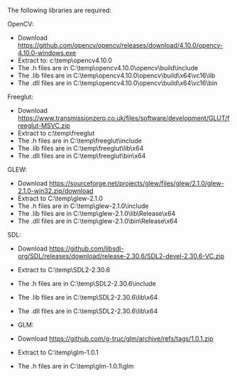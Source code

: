 The following libraries are required:

OpenCV:
- Download https://github.com/opencv/opencv/releases/download/4.10.0/opencv-4.10.0-windows.exe
- Extract to: c:\temp\opencv4.10.0
- The .h files are in C:\temp\opencv4.10.0\opencv\build\include
- The .lib files are in C:\temp\opencv4.10.0\opencv\build\x64\vc16\lib
- The .dll files are in C:\temp\opencv4.10.0\opencv\build\x64\vc16\bin

Freeglut:
- Download https://www.transmissionzero.co.uk/files/software/development/GLUT/freeglut-MSVC.zip
- Extract to c:\temp\freeglut
- The .h files are in C:\temp\freeglut\include
- The .lib files are in C:\temp\freeglut\lib\x64
- The .dll files are in C:\temp\freeglut\bin\x64

GLEW:
- Download https://sourceforge.net/projects/glew/files/glew/2.1.0/glew-2.1.0-win32.zip/download
- Extract to C:\temp\glew-2.1.0
- The .h files are in C:\temp\glew-2.1.0\include
- The .lib files are in C:\temp\glew-2.1.0\lib\Release\x64
- The .dll files are in C:\temp\glew-2.1.0\bin\Release\x64

SDL:
- Download https://github.com/libsdl-org/SDL/releases/download/release-2.30.6/SDL2-devel-2.30.6-VC.zip
- Extract to C:\temp\SDL2-2.30.6
- The .h files are in C:\temp\SDL2-2.30.6\include
- The .lib files are in C:\temp\SDL2-2.30.6\lib\x64
- The .dll files are in C:\temp\SDL2-2.30.6\lib\x64

- GLM:
- Download https://github.com/g-truc/glm/archive/refs/tags/1.0.1.zip
- Extract to C:\temp\glm-1.0.1
- The .h files are in C:\temp\glm-1.0.1\glm
